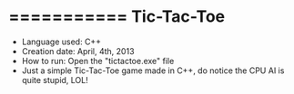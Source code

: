 ===========
Tic-Tac-Toe
===========
- Language used: C++
- Creation date: April, 4th, 2013
- How to run: Open the "tictactoe.exe" file
- Just a simple Tic-Tac-Toe game made in C++, do notice the CPU AI is quite stupid, LOL!